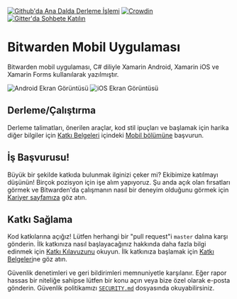 [![Github'da Ana Dalda Derleme İşlemi](https://github.com/bitwarden/mobile/actions/workflows/build.yml/badge.svg?branch=master)](https://github.com/bitwarden/mobile/actions/workflows/build.yml?query=branch:master)
[![Crowdin](https://d322cqt584bo4o.cloudfront.net/bitwarden-mobile/localized.svg)](https://crowdin.com/project/bitwarden-mobile)
[![Gitter'da Sohbete Katılın](https://badges.gitter.im/bitwarden/Lobby.svg)](https://gitter.im/bitwarden/Lobby)

# Bitwarden Mobil Uygulaması

Bitwarden mobil uygulaması, C# diliyle Xamarin Android, Xamarin iOS ve Xamarin Forms kullanılarak yazılmıştır.

![Android Ekran Görüntüsü](https://raw.githubusercontent.com/bitwarden/brand/master/screenshots/mobile-android-myvault.png)
![iOS Ekran Görüntüsü](https://raw.githubusercontent.com/bitwarden/brand/master/screenshots/mobile-ios-myvault.png)

## Derleme/Çalıştırma

Derleme talimatları, önerilen araçlar, kod stil ipuçları ve başlamak için harika diğer bilgiler için [Katkı Belgeleri](https://contributing.bitwarden.com/) içindeki [Mobil bölümüne](https://contributing.bitwarden.com/getting-started/clients/mobile/) başvurun.

## İş Başvurusu!

Büyük bir şekilde katkıda bulunmak ilginizi çeker mi? Ekibimize katılmayı düşünün! Birçok pozisyon için işe alım yapıyoruz. Şu anda açık olan fırsatları görmek ve Bitwarden'da çalışmanın nasıl bir deneyim olduğunu görmek için [Kariyer sayfamıza](https://bitwarden.com/careers/) göz atın.

## Katkı Sağlama

Kod katkılarına açığız! Lütfen herhangi bir "pull request"i `master` dalına karşı gönderin. İlk katkınıza nasıl başlayacağınız hakkında daha fazla bilgi edinmek için [Katkı Kılavuzunu](https://contributing.bitwarden.com/contributing/) okuyun. İlk katkınıza başlamak için [Katkı Belgeleri](https://contributing.bitwarden.com/)ne göz atın.

Güvenlik denetimleri ve geri bildirimleri memnuniyetle karşılanır. Eğer rapor hassas bir niteliğe sahipse lütfen bir konu açın veya bize özel olarak e-posta gönderin. Güvenlik politikamızı [`SECURITY.md`](SECURITY.md) dosyasında okuyabilirsiniz.
